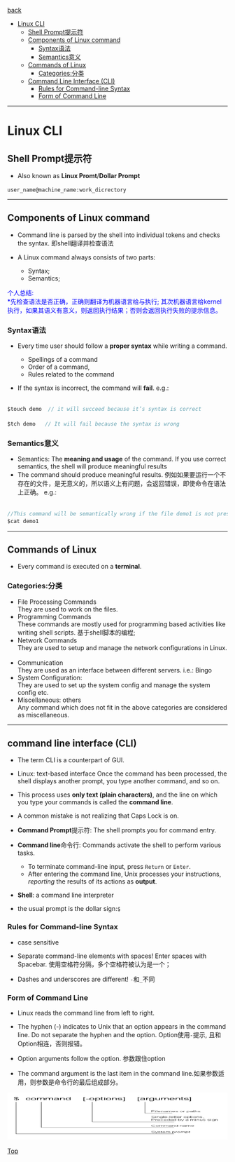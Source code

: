 [back](../index.md)

- [Linux CLI](#linux-cli)
    - [Shell Prompt提示符](#shell-prompt提示符)
    - [Components of Linux command](#commands-of-linux)
        - [Syntax语法](#syntax语法)
        - [Semantics意义](#semantics意义)
    - [Commands of Linux](#commands-of-linux)
        - [Categories:分类](#categories分类)
    - [Command Line Interface (CLI)](#command-line-interface-cli)
        - [Rules for Command-line Syntax](#rules-for-command-line-syntax)
        - [Form of Command Line](#form-of-command-line)

***

# Linux CLI

## Shell Prompt提示符

- Also known as **Linux Promt**/**Dollar Prompt**

`user_name@machine_name:work_dicrectory`

***

## Components of Linux command

- Command line is parsed by the shell into individual tokens and checks the syntax.
    即shell翻译并检查语法


- A Linux command always consists of two parts:
    - Syntax;
    - Semantics;

<font color="blue">
个人总结:<br>
*先检查语法是否正确，正确则翻译为机器语言给与执行;
其次机器语言给kernel执行，如果其语义有意义，则返回执行结果；否则会返回执行失败的提示信息。</font>

### Syntax语法

- Every time user should follow a **proper syntax** while writing a command.
    - Spellings of a command
    - Order of a command, 
    - Rules related to the command

- If the syntax is incorrect, the command will **fail**.
    e.g.:
```java

$touch demo  // it will succeed because it’s syntax is correct

$tch demo   // It will fail because the syntax is wrong

```

### Semantics意义

- Semantics: The **meaning and usage** of the command. 
    If you use correct semantics, the shell will produce meaningful
results
- The command should produce meaningful results.
    例如如果要运行一个不存在的文件，是无意义的，所以语义上有问题，会返回错误，即使命令在语法上正确。
    e.g.:<br>

```java

//This command will be semantically wrong if the file demo1 is not present or exists in our computer.
$cat demo1  

```

***

## Commands of Linux

- Every command is executed on a **terminal**.

### Categories:分类

- File Processing Commands<br>
    They are used to work on the files.
&emsp;
- Programming Commands<br>
    These commands are mostly used for programming based activities like writing shell scripts.
    基于shell脚本的编程;
&emsp;
- Network Commands<br>
    They are used to setup and manage the network configurations in Linux.
&emsp;
- Communication<br>
    They are used as an interface between different servers. i.e.: Bingo
&emsp;
- System Configuration: <br>
    They are used to set up the system config and manage the system config etc.
&emsp;
- Miscellaneous: others<br>
    Any command which does not fit in the above categories are considered as miscellaneous.

***

## command line interface (CLI)

- The term CLI is a counterpart of GUI.
&emsp;

- Linux: text-based interface
Once the command has been processed, the shell displays another prompt, you type another command, and so on.
&emsp;

- This process uses **only text (plain characters)**, and the line on which you type your commands is called the **command line**.
&emsp;

- A common mistake is not realizing that Caps Lock is on.
&emsp;

- **Command Prompt**提示符: The shell prompts you for command entry.
&emsp;

- **Command line**命令行: Commands activate the shell to perform various tasks.
    - To terminate command-line input, press `Return` or `Enter`.
    - After entering the command line, Unix processes your instructions, *reporting* the results of its actions as **output**.
&emsp;

- **Shell**: a command line interpreter
&emsp;

- the usual prompt is the dollar sign:`$`

### Rules for Command-line Syntax

- case sensitive

- Separate command-line elements with spaces! Enter spaces with
Spacebar. 使用空格符分隔，多个空格符被认为是一个；

- Dashes and underscores are different! `-`和`_`不同


### Form of Command Line

- Linux reads the command line from left to right.

- The hyphen (-) indicates to Unix that an option appears in the
command line. Do not separate the hyphen and the option.
    Option使用`-`提示, 且和Option相连，否则报错。

- Option arguments follow the option. 参数跟住option

- The command argument is the last item in the command line.如果参数适用，则参数是命令行的最后组成部分。

![form of command line](../pic/introduction/linux_linux_cli_formofcommandline.png)



[Top](#linux-cli)
